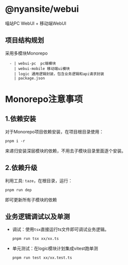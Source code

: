 # @nyansite/webui

喵站PC WebUI + 移动端WebUI

## 项目结构规划

采用多模块Monorepo

```
  - | webui-pc  pc端模块
    | webui-mobile 移动端ui模块
    | logic 通用逻辑封装，包含业务逻辑和api请求封装
    | package.json
```

# Monorepo注意事项

## 1.依赖安装

对于Monorepo项目依赖安装，在项目根目录使用：

```shell
pnpm i -r
```

来递归安装深层模块的依赖，不用去子模块目录里面逐个安装。

## 2.依赖升级

利用工具: `taze`，在根目录，运行：

```shell
pnpm run dep
```

即可更新所有子模块的依赖

## 业务逻辑调试以及单测

- 调试：使用`tsx`直接运行ts文件即可调试业务逻辑。
  ```shell
  pnpm run tsx xx/xx.ts
  ```
- 单元测试：在logic模块计划集成vitest跑单测
  ```shell
  pnpm run test xx/xx.test.ts
  ```
